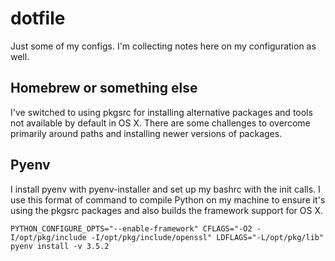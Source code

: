 dotfile
=======

Just some of my configs.  I'm collecting notes here on my configuration as well. 

Homebrew or something else
--------------------------
I've switched to using pkgsrc for installing alternative packages and tools not available by default in OS X.  There are some challenges to overcome primarily around paths and installing newer versions of packages.


Pyenv
-----
I install pyenv with pyenv-installer and set up my bashrc with the init calls.  I use this format of command to compile Python on my machine to ensure it's using the pkgsrc packages and also builds the framework support for OS X.

`PYTHON_CONFIGURE_OPTS="--enable-framework" CFLAGS="-O2 -I/opt/pkg/include -I/opt/pkg/include/openssl" LDFLAGS="-L/opt/pkg/lib" pyenv install -v 3.5.2`
